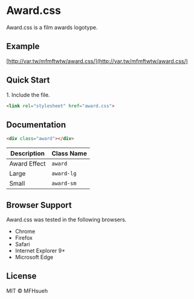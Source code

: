 # Award.css

Award.css is a film awards logotype.

## Example

[http://var.tw/mfmftwtw/award.css/](http://var.tw/mfmftwtw/award.css/)

## Quick Start

1\. Include the file.

```html
<link rel="stylesheet" href="award.css">
```

## Documentation

```html
<div class="award"></div>
```

| Description  | Class Name |
| ------------ | ---------- | 
| Award Effect | `award`    |
| Large        | `award-lg` |
| Small        | `award-sm` | 

## Browser Support

Award.css was tested in the following browsers.

- Chrome
- Firefox
- Safari
- Internet Explorer 9+
- Microsoft Edge

## License

MIT © MFHsueh
